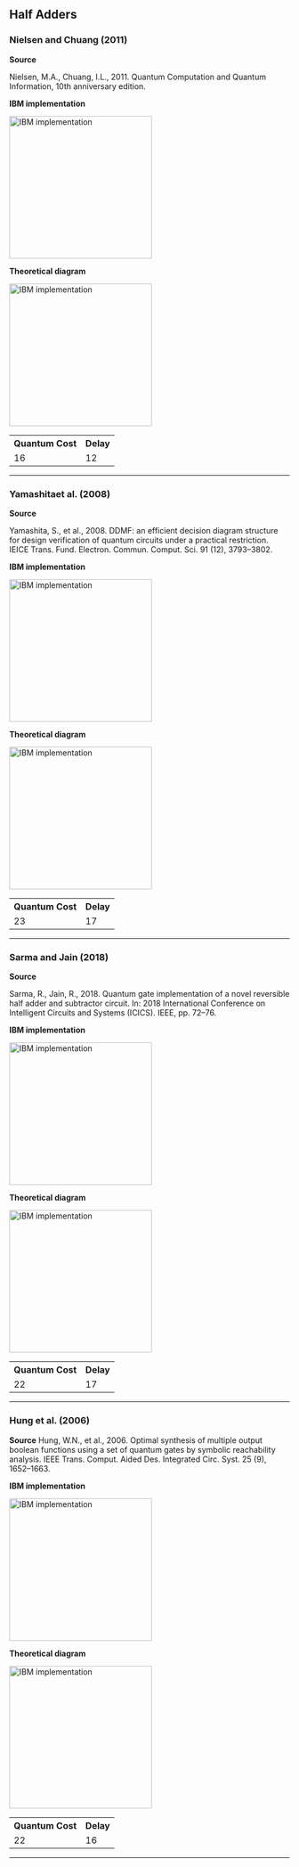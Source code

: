 ## Half Adders

### Nielsen and Chuang (2011)
**Source**

Nielsen, M.A., Chuang, I.L., 2011. Quantum Computation and Quantum Information, 10th anniversary edition. 

**IBM implementation**

<img width="256" alt="IBM implementation" src="https://github.com/nelsongarrido/quantumAdders-/assets/6036814/1556c27b-8616-4284-b1bb-926274a8d498">

**Theoretical diagram**

<img width="256" alt="IBM implementation" src="https://github.com/nelsongarrido/quantumAdders-/assets/6036814/5b6dc7cd-4c97-4dbe-a604-dc3206c53813">
<table>
  <tr>
    <th>Quantum Cost</th>
    <th>Delay</th>
  </tr>
  <tr>
    <td>16</td>
    <td>12</td>
  </tr>
  </table>
 <hr> 
 
### Yamashitaet al. (2008) 
**Source**

Yamashita, S., et al., 2008. DDMF: an efficient decision diagram structure for design verification of quantum circuits under a practical restriction. IEICE Trans. Fund. Electron. Commun. Comput. Sci. 91 (12), 3793–3802.

**IBM implementation**

<img width="256" alt="IBM implementation" src="https://github.com/nelsongarrido/quantumAdders-/assets/6036814/3b770aeb-9ec0-4545-bc4b-b069afc08c7e">

**Theoretical diagram**

<img width="256" alt="IBM implementation" src="https://github.com/nelsongarrido/quantumAdders-/assets/6036814/2104481b-c452-4c23-a621-7c8b57a6ad13">
<table>
  <tr>
    <th>Quantum Cost</th>
    <th>Delay</th>
  </tr>
  <tr>
    <td>23</td>
    <td>17</td>
  </tr>
  </table>
<hr> 

### Sarma and Jain (2018)
**Source**

Sarma, R., Jain, R., 2018. Quantum gate implementation of a novel reversible half adder and subtractor circuit. In: 2018 International Conference on Intelligent Circuits and Systems (ICICS). IEEE, pp. 72–76. 

**IBM implementation**

<img width="256" alt="IBM implementation" src="https://github.com/nelsongarrido/quantumAdders-/assets/6036814/55ecd984-dc63-43b7-9448-100fdcff6b50">

**Theoretical diagram**

<img width="256" alt="IBM implementation" src="https://github.com/nelsongarrido/quantumAdders-/assets/6036814/2879e757-20a2-4c23-9b3b-a68413f2bbf8">
<table>
  <tr>
    <th>Quantum Cost</th>
    <th>Delay</th>
  </tr>
  <tr>
    <td>22</td>
    <td>17</td>
  </tr>
  </table>
<hr> 

### Hung et al. (2006) 

**Source**
Hung, W.N., et al., 2006. Optimal synthesis of multiple output boolean functions using a set of quantum gates by symbolic reachability analysis. IEEE Trans. Comput. Aided Des. Integrated Circ. Syst. 25 (9), 1652–1663. 

**IBM implementation**

<img width="256" alt="IBM implementation" src="https://github.com/nelsongarrido/quantumAdders-/assets/6036814/479cac7b-5b98-431d-91eb-2719c26adce8">

**Theoretical diagram**

<img width="256" alt="IBM implementation" src="https://github.com/nelsongarrido/quantumAdders-/assets/6036814/53f1ea1b-8d66-40b1-bbbf-6be9b93946aa">
<table>
  <tr>
    <th>Quantum Cost</th>
    <th>Delay</th>
  </tr>
  <tr>
    <td>22</td>
    <td>16</td>
  </tr>
  </table>
 <hr>

